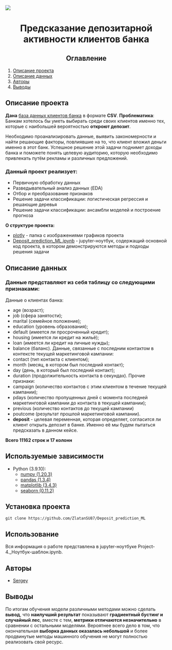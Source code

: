 ![](https://yandex-images.clstorage.net/5CVP0U233/3517bdnsx/Wx1d2r_Ug-isle563IZEUNsI3GWTQqaW5Ry6m6L3zghvtMoe51mOqKA2y8XK_FxRJP7QSuYh4nS9waNjVW4XbBdQDZ-OyYeF3cD2J4ymSETTfalp1zPOh5F1s-rys_tQQ6znuh_UWjkdw09xWxDxaEXWkBNPuba9CAlinnTD1sULDY2if9AC_JBdCyZ8vmzcW91wnYuvIh_VtEPSfrYzNWrFz3KvkFq1NXc3baNweQB80vz3v3yC9RDldqowg1Ydk4XdAmswAsDwDbcGgLqoHO_NwFFve7a73Vij1oI2d_V2gY_Cx2QKuVVjx_WHuGWkiKZ4IxeQ1m3wQdJWNMeCFZMlfZIHDOqE0OX3BoQSlADr2QyZl6MG61ksL-rSpt_5PmE3AjOU5rmx36fxwwRdbChinPtv7BoVRIGGopjD2lnXgWXWe4BKgFhBb6bwLiig99XchRPz0ruJLPti2r6zfWpFhyY3gG6NpSMr6dPc4Thgcginq2Ci3WABgmpYA5aF18EN3v8kxpT4jadWiIbwbIutsM0zvx6bLTSbYvJGO-UWCa_OJ-RCIW3bJ81DVM3oaPbsIwfkXjGU4SZqyJcGoQulccpfVB5EqIl_TnxmeHwr1dxB508K6_mcT95SQpslZgH7IrNgvnWxx1ORh1zlFBDSbIsfzCL1aL3u1ixDihFH2WGu60h6dDDZA-I0pmzsx43ETdvP8us1nGs-zlIvDSbJk1ZPNEod7UNTUesYHaio6uRfN1Ru1fRtYm4IQ57ZN0EBoneA4mSUwQMm_K5ADFNBDB2Dh7rjpRSbjoZeV8FqvQcSt1g6ITnjlx1rnE2UJCYw59v4CkUYFZKywAOCwX8FzSrnPF7MTAGn3lDCnCAvNaD5C4smU3mcM6pClg_xPilPpkPknpWhT8O9cwxtqMxaVC-bJIZ5DEGOMigHzonTfW3SDxDitAzZvwocQrgAC6W06Q-bhtdB4MtCdsI0)
# <center> Предсказание депозитарной активности клиентов банка
## <center> Оглавление
1. [Опиcание проекта](#описание-проекта)
2. [Описание данных](#описание-данных)
3. [Авторы](#авторы)
4. [Выводы](#выводы)

## Описание проекта
**Дана** [база данных клиентов банка](https://lms-cdn.skillfactory.ru/assets/courseware/v1/dab91dc74eb3cb684755123d224d262b/asset-v1:SkillFactory+DST-3.0+28FEB2021+type@asset+block/bank_fin.zip) в формате **CSV**. 
**Проблематика**: Банкам хотелось бы уметь выбирать среди своих клиентов именно тех, которые с наибольшей вероятностью **откроют депозит**.

Необходимо проанализировать данные, выявить закономерности и найти решающие факторы, повлиявшие на то, что клиент вложил деньги именно в этот банк. Успешное решение этой задачи поднимет доходы банка и поможете понять целевую аудиторию, которую необходимо привлекать путём рекламы и различных предложений.

### Данный проект реализует:
* Первичную обработку данных
* Разведывательный анализ данных (EDA)
* Отбор и преобразование признаков
* Решение задачи классификации: логистическая регрессия и решающие деревья
* Решение задачи классификации: ансамбли моделей и построение прогноза

**О структуре проекта:**
* [plotly](./plotly) - папка с изображениями графиков проекта
* [Deposit_prediction_ML.ipynb](./Deposit_prediction_ML.ipynb) - jupyter-ноутбук, содержащий основной код проекта, в котором демонстрируются методы и подходы решения задачи

## Описание данных
### Данные представляют из себя таблицу со следующими **признаками**:
 Данные о клиентах банка:
* age (возраст);
* job (сфера занятости);
* marital (семейное положение);
* education (уровень образования);
* default (имеется ли просроченный кредит);
* housing (имеется ли кредит на жильё);
* loan (имеется ли кредит на личные нужды);
* balance (баланс).
Данные, связанные с последним контактом в контексте текущей маркетинговой кампании:
* contact (тип контакта с клиентом);
* month (месяц, в котором был последний контакт);
* day (день, в который был последний контакт);
* duration (продолжительность контакта в секундах).
Прочие признаки:
* campaign (количество контактов с этим клиентом в течение текущей кампании);
* pdays (количество пропущенных дней с момента последней маркетинговой кампании до контакта в текущей кампании);
* previous (количество контактов до текущей кампании)
* poutcome (результат прошлой маркетинговой кампании).
* **deposit** - целевая переменная, которая определяет, согласится ли клиент открыть депозит в банке. Именно её мы будем пытаться предсказать в данном кейсе.

**Всего 11162 строк и 17 колонн**

## Используемые зависимости
* Python (3.9.10):
    * [numpy (1.20.3)](https://numpy.org)
    * [pandas (1.3.4)](https://pandas.pydata.org)
    * [matplotlib (3.4.3)](https://matplotlib.org)
    * [seaborn (0.11.2)](https://seaborn.pydata.org)

## Установка проекта

```
git clone https://github.com/ZlatanSU87/Deposit_prediction_ML
```

## Использование
Вся информация о работе представлена в jupyter-ноутбуке Project-4._Ноутбук-шаблон.ipynb.

## Авторы

* [Sergey](https://t.me/IZ20112022)

## Выводы

По итогам обучения модели различными методами можно сделать **вывод**, что **наилучший результат** показывают **градиентный бустинг и случайный лес**, вместе с тем, **метрики отличаются незначительно** в сравнении с остальными моделями. Вероятнее всего дело в том, что окончательная **выборка данных оказалась небольшой** и более продвинутые методы машинного обучения не могут полностью реализовать свой ресурс.